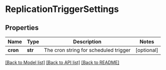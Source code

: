 # ReplicationTriggerSettings

## Properties
Name | Type | Description | Notes
------------ | ------------- | ------------- | -------------
**cron** | **str** | The cron string for scheduled trigger | [optional] 

[[Back to Model list]](../README.md#documentation-for-models) [[Back to API list]](../README.md#documentation-for-api-endpoints) [[Back to README]](../README.md)


